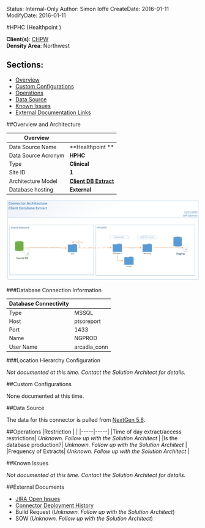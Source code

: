 Status: Internal-Only
Author: Simon Ioffe
CreateDate: 2016-01-11
ModifyDate: 2016-01-11


#HPHC (Healthpoint )

**Client(s)**: [CHPW](../CHPW.md)  
**Density Area**: Northwest   

## Sections:
* [Overview](#overview-and-architecture)
* [Custom Configurations](#custom-configurations)
* [Operations](#operations)
* [Data Source](#data-source)
* [Known Issues](#known-issues)
* [External Documentation Links](#external-documents)

##Overview and Architecture

| Overview ||
|-----|-----|
| Data Source Name| **Healthpoint ** |
| Data Source Acronym| **HPHC** |
| Type | **Clinical** |
| Site ID | **1** |
| Architecture Model | [**Client DB Extract**](../../Tech_Delivery/Standard-Implementations/Client-DB-Extract.md)|
| Database hosting | **External** |


<a href="../../../img/Connector-Client-DB-Extract.png">![](../../img/Connector-Client-DB-Extract.png)</a>

###Database Connection Information  

|Database Connectivity||
|-----|-----|
|Type|MSSQL|
|Host|ptsoreport|
|Port|1433|
|Name|NGPROD|
|User Name|arcadia_conn|  


###Location Hierarchy Configuration

*Not documented at this time. Contact the Solution Architect for details.*

##Custom Configurations

None documented at this time. 

##Data Source

The data for this connector is pulled from [NextGen 5.8](../../Tech_Delivery/EHR-Documentation/NextGen.md).

##Operations
|Restriction | |
|-----|-----|
|Time of day extract/access restrictions| *Unknown. Follow up with the Solution Architect* |
|Is the database production?| *Unknown. Follow up with the Solution Architect*  |
|Frequency of Extracts| *Unknown. Follow up with the Solution Architect*  |

##Known Issues

*Not documented at this time. Contact the Solution Architect for details.*

##External Documents
- [JIRA Open Issues](https://jira.arcadiasolutions.com/issues/?jql=(labels%20%3D%20HPHC%20or%20%22Data%20Source%20Acronym%22%20~%20HPHC)%20and%20status%20!%3D%20Closed)
- [Connector Deployment History](https://github.com/arcadia/qdw/wiki/connector-version)
- Build Request (*Unknown. Follow up with the Solution Architect*)
- SOW (*Unknown. Follow up with the Solution Architect*)